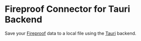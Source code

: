# Fireproof Connector for Tauri Backend

Save your [Fireproof](https://use-fireproof.com/) data to a local file using the [Tauri](https://tauri.studio/) backend.
